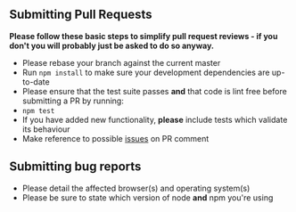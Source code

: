 ## Submitting Pull Requests

**Please follow these basic steps to simplify pull request reviews - if you don't you will probably just be asked to do so anyway.**

* Please rebase your branch against the current master
* Run ```npm install``` to make sure your development dependencies are up-to-date
* Please ensure that the test suite passes **and** that code is lint free before submitting a PR by running:
 * ```npm test```
* If you have added new functionality, **please** include tests which validate its behaviour
* Make reference to possible [issues](../../../issues) on PR comment

## Submitting bug reports

* Please detail the affected browser(s) and operating system(s)
* Please be sure to state which version of node **and** npm you're using
